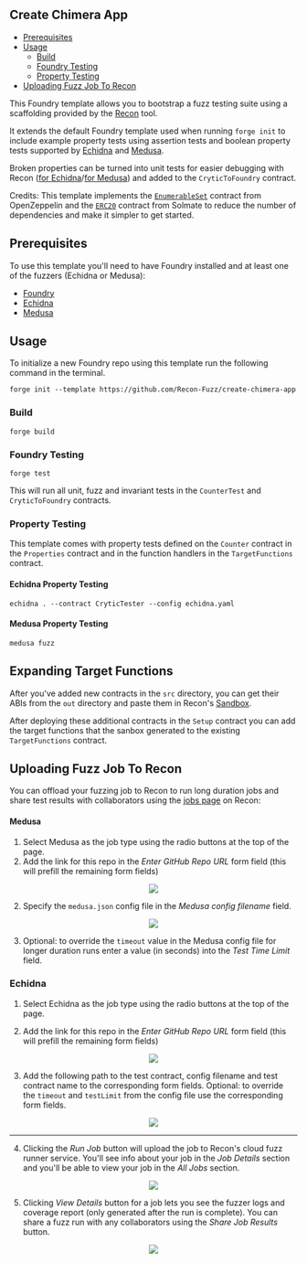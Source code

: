 ## Create Chimera App

- [Prerequisites](#prerequisites)
- [Usage](#usage)
  - [Build](#build)
  - [Foundry Testing](#foundry-testing)
  - [Property Testing](#echidna-property-testing)
- [Uploading Fuzz Job To Recon](#uploading-fuzz-job-to-recon)


This Foundry template allows you to bootstrap a fuzz testing suite using a scaffolding provided by the [Recon](https://getrecon.xyz/tools/sandbox) tool.

It extends the default Foundry template used when running `forge init` to include example property tests using assertion tests and boolean property tests supported by [Echidna](https://github.com/crytic/echidna) and [Medusa](https://github.com/crytic/medusa).

Broken properties can be turned into unit tests for easier debugging with Recon ([for Echidna](https://getrecon.xyz/tools/echidna)/[for Medusa](https://getrecon.xyz/tools/medusa)) and added to the `CryticToFoundry` contract.

Credits: This template implements the [`EnumerableSet`](https://github.com/OpenZeppelin/openzeppelin-contracts/blob/master/contracts/utils/structs/EnumerableSet.sol) contract from OpenZeppelin and the [`ERC20`](https://github.com/transmissions11/solmate/blob/main/src/tokens/ERC20.sol) contract from Solmate to reduce the number of dependencies and make it simpler to get started.

## Prerequisites
To use this template you'll need to have Foundry installed and at least one of the fuzzers (Echidna or Medusa):
- [Foundry](https://book.getfoundry.sh/getting-started/installation)
- [Echidna](https://github.com/crytic/echidna?tab=readme-ov-file#installation)
- [Medusa](https://github.com/crytic/medusa?tab=readme-ov-file#install)

## Usage
To initialize a new Foundry repo using this template run the following command in the terminal.

```shell
forge init --template https://github.com/Recon-Fuzz/create-chimera-app
```

### Build

```shell
forge build
```

### Foundry Testing

```shell
forge test
```

This will run all unit, fuzz and invariant tests in the `CounterTest` and `CryticToFoundry` contracts.

### Property Testing
This template comes with property tests defined on the `Counter` contract in the `Properties` contract and in the function handlers in the `TargetFunctions` contract.

#### Echidna Property Testing

```shell
echidna . --contract CryticTester --config echidna.yaml
```

#### Medusa Property Testing

```shell
medusa fuzz
```

## Expanding Target Functions
After you've added new contracts in the `src` directory, you can get their ABIs from the `out` directory and paste them in Recon's [Sandbox](https://getrecon.xyz/tools/sandbox).

After deploying these additional contracts in the `Setup` contract you can add the target functions that the sanbox generated to the existing `TargetFunctions` contract. 

## Uploading Fuzz Job To Recon

You can offload your fuzzing job to Recon to run long duration jobs and share test results with collaborators using the [jobs page](https://getrecon.xyz/dashboard/jobs) on Recon:

#### Medusa
1. Select Medusa as the job type using the radio buttons at the top of the page.
2. Add the link for this repo in the *Enter GitHub Repo URL* form field (this will prefill the remaining form fields)
<div align="center">
    <img src="https://github.com/Recon-Fuzz/create-chimera-app/assets/94120714/9f9038f6-5f9f-4b0a-bdc0-ba6aedaaaded">
</div>    

2. Specify the `medusa.json` config file in the *Medusa config filename* field.
<div align="center">
  <img src="https://github.com/Recon-Fuzz/create-chimera-app/assets/94120714/5c2a2763-eff9-4ddf-aa1d-4835f93fc0f4">
</div>

3. Optional: to override the `timeout` value in the Medusa config file for longer duration runs enter a value (in seconds) into the *Test Time Limit* field.

### Echidna
1. Select Echidna as the job type using the radio buttons at the top of the page.
   
2. Add the link for this repo in the *Enter GitHub Repo URL* form field (this will prefill the remaining form fields)
<div align="center">
    <img src="https://github.com/Recon-Fuzz/create-chimera-app/assets/94120714/3f9a0dec-60e1-4be7-86bf-fa5d1945c228">
</div>    

3. Add the following path to the test contract, config filename and test contract name to the corresponding form fields. Optional: to override the `timeout` and `testLimit` from the config file use the corresponding form fields.
<div align="center">
    <img src="https://github.com/Recon-Fuzz/create-chimera-app/assets/94120714/6f16e1ce-d753-4390-be3f-a60b40796a25">
</div> 

***

4. Clicking the *Run Job* button will upload the job to Recon's cloud fuzz runner service. You'll see info about your job in the *Job Details* section and you'll be able to view your job in the *All Jobs* section.
<div align="center">
    <img src="https://github.com/Recon-Fuzz/create-chimera-app/assets/94120714/af3420bb-1dab-4be1-bcec-de429a729afe">
</div> 


5. Clicking *View Details* button for a job lets you see the fuzzer logs and coverage report (only generated after the run is complete). You can share a fuzz run with any collaborators using the *Share Job Results* button.
<div align="center">
    <img src="https://github.com/Recon-Fuzz/create-chimera-app/assets/94120714/dd49627a-5875-4ed2-a59c-c02976a4562a">
</div>

